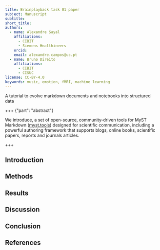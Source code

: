 ```yaml
---
title: Brainplayback task 01 paper
subject: Manuscript
subtitle: 
short_title: 
authors:
  - name: Alexandre Sayal
    affiliations:
      - CIBIT
      - Siemens Healthineers
    orcid: 
    email: alexandre.campos@uc.pt
  - name: Bruno Direito
    affiliations:
      - CIBIT
      - CISUC
license: CC-BY-4.0
keywords: music, emotion, fMRI, machine learning
---
```



A tutorial to evolve markdown documents and notebooks into structured data


+++ {"part": "abstract"}

We introduce, a set of open-source, community-driven tools for MyST Markdown ([myst.tools](https://myst.tools)) designed for scientific communication, including a powerful authoring framework that supports blogs, online books, scientific papers, reports and journals articles.

+++

## Introduction

## Methods

## Results

## Discussion

## Conclusion

## References
